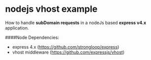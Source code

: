 nodejs vhost example
====================

How to handle **subDomain requests** in a nodeJs based **express v4.x** application.

####Node Dependencies:

 - express 4.x (https://github.com/strongloop/express)
 - vhost middleware (https://github.com/expressjs/vhost) 
